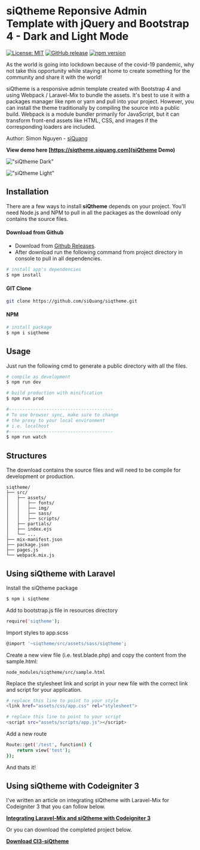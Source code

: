 # siQtheme Reponsive Admin Template with jQuery and Bootstrap 4 - Dark and Light Mode

[![License: MIT](https://img.shields.io/badge/License-MIT-green.svg)](https://opensource.org/licenses/MIT)
[![GitHub release](https://img.shields.io/github/release/siQuang/siqtheme.svg)](https://github.com/siQuang/siqtheme/releases)
[![npm version](https://img.shields.io/npm/v/siqtheme/latest.svg)](https://www.npmjs.com/package/siqtheme)

As the world is going into lockdown because of the covid-19 pandemic, why not take this opportunity while staying at home to create something for the community and share it with the world!

siQtheme is a responsive admin template created with Bootstrap 4 and using Webpack / Laravel-Mix to bundle the assets. It's best to use it with a packages manager like npm or yarn and pull into your project. However, you can install the theme traditionally by compiling the source into a public build. Webpack is a module bundler primarily for JavaScript, but it can transform front-end assets like HTML, CSS, and images if the corresponding loaders are included.

Author: Simon Nguyen - [siQuang](https://siquang.com)

**View demo here [https://siqtheme.siquang.com](siQtheme Demo)**

!["siQtheme Dark"](https://siqtheme.siquang.com/assets/img/siqtheme_dark.png "siQtheme Dark")

!["siQtheme Light"](https://siqtheme.siquang.com/assets/img/siqtheme_light.png "siQtheme Light")

## Installation

There are a few ways to install **siQtheme** depends on your project. You'll need Node.js and NPM to pull in all the packages as the download only contains the source files.

#### Download from Github

- Download from [Github Releases](https://github.com/siQuang/siqtheme/releases).
- After download run the following command from project directory in console to pull in all dependencies.

``` bash
# install app's dependencies
$ npm install
```

#### GIT Clone

``` bash
git clone https://github.com/siQuang/siqtheme.git
```

#### NPM

``` bash
# install package
$ npm i siqtheme
```

## Usage

Just run the following cmd to generate a public directory with all the files.

``` bash
# compile as development
$ npm run dev

# build production with minification
$ npm run prod

#---------------------------------------
# To use browser sync, make sure to change
# the proxy to your local environment
# i.e. localhost
#---------------------------------------
$ npm run watch
```

## Structures

The download contains the source files and will need to be compile for development or production.

```
siqtheme/
├── src/
│   ├── assets/
│   │   ├── fonts/
│   │   ├── img/
│   │   ├── sass/
│   │   ├── scripts/
│   ├── partials/
│   ├── index.ejs
│   └── ...
├── mix-manifest.json
├── package.json
├── pages.js
└── webpack.mix.js
```
## Using siQtheme with Laravel

Install the siQtheme package

``` bash
$ npm i siqtheme
```

Add to bootstrap.js file in resources directory

``` bash
require('siqtheme');
```

Import styles to app.scss

``` bash
@import '~siqtheme/src/assets/sass/siqtheme';
```

Create a new view file (i.e. test.blade.php) and copy the content from the sample.html:

```
node_modules/siqtheme/src/sample.html
```

Replace the stylesheet link and script in your new file with the correct link and script for your application.

``` bash
# replace this line to point to your style
<link href="assets/css/app.css" rel="stylesheet">

# replace this line to point to your script
<script src="assets/scripts/app.js"></script>
```

Add a new route

``` bash
Route::get('/test', function() {
	return view('test');
});
```
And thats it!

## Using siQtheme with Codeigniter 3

I've written an article on integrating siQtheme with Laravel-Mix for Codeigniter 3 that you can follow below.

**[Integrating Laravel-Mix and siQtheme with Codeigniter 3](https://medium.com/@simonquang/integrating-laravel-mix-and-siqtheme-with-codeigniter-3-606191a5eda3)**

Or you can download the completed project below.

**[Download CI3-siQtheme](https://github.com/siQuang/ci3-siqtheme)**

